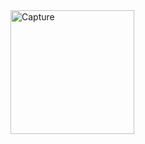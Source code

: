 <img width="198" alt="Capture" src="https://user-images.githubusercontent.com/84784260/155888879-d66544bb-5f4c-4a41-99ad-480d168d912c.PNG">
